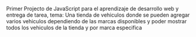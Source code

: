 Primer Projecto de JavaScript para el aprendizaje de desarrollo web y entrega de tarea, tema: Una tienda de vehiculos donde se pueden agregar varios vehiculos dependiendo de las marcas disponibles y poder mostrar todos los vehiculos de la tienda y por marca especifica
